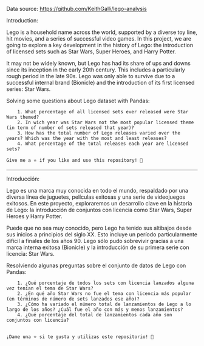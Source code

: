 
Data source: https://github.com/KeithGalli/lego-analysis


Introduction:

Lego is a household name across the world, supported by a diverse toy line, hit movies, and a series of successful video games. In this project, we are going to explore a key development in the history of Lego: the introduction of licensed sets such as Star Wars, Super Heroes, and Harry Potter.

It may not be widely known, but Lego has had its share of ups and downs since its inception in the early 20th century. This includes a particularly rough period in the late 90s. Lego was only able to survive due to a successful internal brand (Bionicle) and the introduction of its first licensed series: Star Wars.


Solving some questions about Lego dataset with Pandas:

		1. What percentage of all licensed sets ever released were Star Wars themed?
		2. In wich year was Star Wars not the most popular licensed theme (in term of number of sets released that year)?
		3. How has the total number of Lego releases varied over the years? Which was the year with the most and least releases?
        4. What percentage of the total releases each year are licensed sets?

	Give me a ⭐️ if you like and use this repository! 👏

--------------------------------------------------------------------------------------------

	
Introducción:

Lego es una marca muy conocida en todo el mundo, respaldado por una diversa línea de juguetes, películas exitosas y una serie de videojuegos exitosos. En este proyecto, exploraremos un desarrollo clave en la historia de Lego: la introducción de conjuntos con licencia como Star Wars, Super Heroes y Harry Potter.

Puede que no sea muy conocido, pero Lego ha tenido sus altibajos desde sus inicios a principios del siglo XX. Esto incluye un período particularmente difícil a finales de los años 90. Lego sólo pudo sobrevivir gracias a una marca interna exitosa (Bionicle) y la introducción de su primera serie con licencia: Star Wars.
    
    
Resolviendo algunas preguntas sobre el conjunto de datos de Lego con Pandas:

		1. ¿Qué porcentaje de todos los sets con licencia lanzados alguna vez tenían el tema de Star Wars?
		2. ¿En qué año Star Wars no fue el tema con licencia más popular (en términos de número de sets lanzados ese año)?
		3. ¿Cómo ha variado el número total de lanzamientos de Lego a lo largo de los años? ¿Cuál fue el año con más y menos lanzamientos?
        4. ¿Qué porcentaje del total de lanzamientos cada año son conjuntos con licencia?
		
	
	¡Dame una ⭐️ si te gusta y utilizas este repositorio! 👏